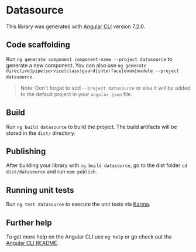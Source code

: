 # Datasource

This library was generated with [Angular CLI](https://github.com/angular/angular-cli) version 7.2.0.

## Code scaffolding

Run `ng generate component component-name --project datasource` to generate a new component. You can also use `ng generate directive|pipe|service|class|guard|interface|enum|module --project datasource`.

> Note: Don't forget to add `--project datasource` or else it will be added to the default project in your `angular.json` file.

## Build

Run `ng build datasource` to build the project. The build artifacts will be stored in the `dist/` directory.

## Publishing

After building your library with `ng build datasource`, go to the dist folder `cd dist/datasource` and run `npm publish`.

## Running unit tests

Run `ng test datasource` to execute the unit tests via [Karma](https://karma-runner.github.io).

## Further help

To get more help on the Angular CLI use `ng help` or go check out the [Angular CLI README](https://github.com/angular/angular-cli/blob/master/README.md).
